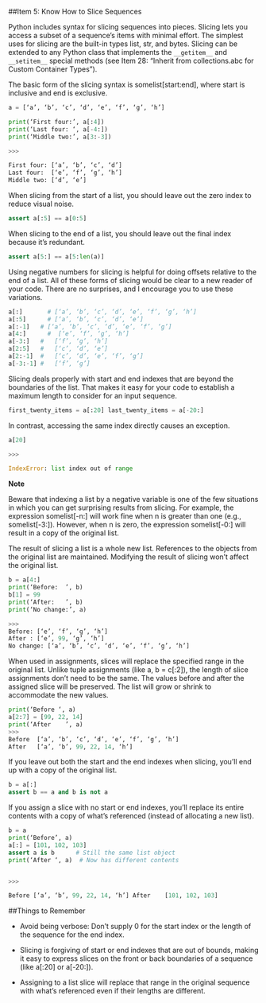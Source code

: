 ##Item 5: Know How to Slice Sequences

Python includes syntax for slicing sequences into pieces. Slicing lets you access a subset of a sequence’s items with minimal effort. The simplest uses for slicing are the built-in types list, str, and bytes. Slicing can be extended to any Python class that implements the `__getitem__` and `__setitem__` special methods (see Item 28: “Inherit from collections.abc for Custom Container Types”).

The basic form of the slicing syntax is somelist[start:end], where start is inclusive and end is exclusive.

```python
a = [‘a’, ‘b’, ‘c’, ‘d’, ‘e’, ‘f’, ‘g’, ‘h’] 

print(‘First four:’, a[:4])
print(‘Last four: ‘, a[-4:]) 
print(‘Middle two:’, a[3:-3])

>>>

First four: [‘a’, ‘b’, ‘c’, ‘d’] 
Last four:	[‘e’, ‘f’, ‘g’, ‘h’] 
Middle two: [‘d’, ‘e’]
```

When slicing from the start of a list, you should leave out the zero index to reduce visual noise.

```python
assert a[:5] == a[0:5]
```

When slicing to the end of a list, you should leave out the final index because it’s redundant.

```python
assert a[5:] == a[5:len(a)]
```

Using negative numbers for slicing is helpful for doing offsets relative to the end of a list.
All of these forms of slicing would be clear to a new reader of your code. There are no surprises, and I encourage you to use these variations.

```python
a[:]	   # [‘a’, ‘b’, ‘c’, ‘d’, ‘e’, ‘f’, ‘g’, ‘h’] 
a[:5]	   # [‘a’, ‘b’, ‘c’, ‘d’, ‘e’]
a[:-1]	 # [‘a’, ‘b’, ‘c’, ‘d’, ‘e’, ‘f’, ‘g’]
a[4:]	   #  [‘e’, ‘f’, ‘g’, ‘h’]
a[-3:]	 #   [‘f’, ‘g’, ‘h’]
a[2:5]	 #   [‘c’, ‘d’, ‘e’]
a[2:-1]	 #   [‘c’, ‘d’, ‘e’, ‘f’, ‘g’] 
a[-3:-1] #   [‘f’, ‘g’]

```

Slicing deals properly with start and end indexes that are beyond the boundaries of the list. That makes it easy for your code to establish a maximum length to consider for an input sequence.

```python
first_twenty_items = a[:20] last_twenty_items = a[-20:]
```

In contrast, accessing the same index directly causes an exception. 

```python
a[20]

>>>

IndexError: list index out of range
```

**Note**

Beware that indexing a list by a negative variable is one of the few situations in which you can get surprising results from slicing. For example, the expression somelist[-n:] will work fine when n is greater than one (e.g.,
somelist[-3:]). However, when n is zero, the expression somelist[-0:] will result in a copy of the original list.


The result of slicing a list is a whole new list. References to the objects from the original list are maintained. Modifying the result of slicing won’t affect the original list.

```python
b = a[4:] 
print(‘Before:	’, b) 
b[1] = 99 
print(‘After:	’, b) 
print(‘No change:’, a)

>>>
Before: [‘e’, ‘f’, ‘g’, ‘h’]
After : [‘e’, 99, ‘g’, ‘h’]
No change: [‘a’, ‘b’, ‘c’, ‘d’, ‘e’, ‘f’, ‘g’, ‘h’]

```

When used in assignments, slices will replace the specified range in the original list. Unlike tuple assignments (like a, b = c[:2]), the length of slice assignments don’t need to be the same. The values before and after the assigned slice will be preserved. The list will grow or shrink to accommodate the new values.

```python
print(‘Before ‘, a) 
a[2:7] = [99, 22, 14] 
print(‘After	’, a) 
>>>
Before	[‘a’, ‘b’, ‘c’, ‘d’, ‘e’, ‘f’, ‘g’, ‘h’] 
After	[‘a’, ‘b’, 99, 22, 14, ‘h’]
```

If you leave out both the start and the end indexes when slicing, you’ll end up with a copy of the original list.

```python
b = a[:]
assert b == a and b is not a
```

If you assign a slice with no start or end indexes, you’ll replace its entire contents with a copy of what’s referenced (instead of allocating a new list).

```python
b = a 
print(‘Before’, a)
a[:] = [101, 102, 103] 
assert a is b      # Still the same list object
print(‘After ‘, a)  # Now has different contents


>>>

Before [‘a’, ‘b’, 99, 22, 14, ‘h’] After	[101, 102, 103]
```

##Things to Remember

* Avoid being verbose: Don’t supply 0 for the start index or the length of the sequence for the end index.

* Slicing is forgiving of start or end indexes that are out of bounds, making it easy to express slices on the front or back boundaries of a sequence (like a[:20] or
a[-20:]).

* Assigning to a list slice will replace that range in the original sequence with what’s referenced even if their lengths are different.
